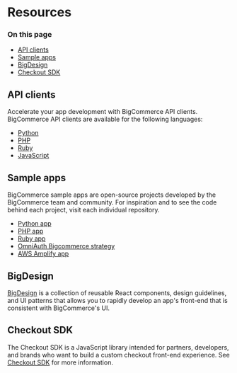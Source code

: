 # Resources

<div class="otp" id="no-index">

### On this page
- [API clients](#api-clients)
- [Sample apps](#sample-apps)
- [BigDesign](#bigdesign)
- [Checkout SDK](#checkout-sdk)
</div> 

## API clients
Accelerate your app development with BigCommerce API clients. BigCommerce API clients are available for the following languages:

- [Python](https://github.com/bigcommerce/bigcommerce-api-python)
- [PHP](https://github.com/bigcommerce/bigcommerce-api-php)
- [Ruby](https://github.com/bigcommerce/bigcommerce-api-ruby)
- [JavaScript](https://github.com/getconversio/node-bigcommerce)

## Sample apps
BigCommerce sample apps are open-source projects developed by the BigCommerce team and community. For inspiration and to see the code behind each project, visit each individual repository.

- [Python app](https://github.com/bigcommerce/hello-world-app-python-flask)
- [PHP app](https://github.com/bigcommerce/hello-world-app-php-silex)
- [Ruby app](https://github.com/bigcommerce/hello-world-app-ruby-sinatra)
- [OmniAuth Bigcommerce strategy](https://github.com/bigcommerce/omniauth-bigcommerce)
- [AWS Amplify app](https://github.com/hatertron3000/amplify-bigcommerce)


## BigDesign
[BigDesign](https://developer.bigcommerce.com/api-docs/apps/guide/ui) is a collection of reusable React components, design guidelines, and UI patterns that allows you to rapidly develop an app's front-end that is consistent with BigCommerce's UI. 

## Checkout SDK
The Checkout SDK is a JavaScript library intended for partners, developers, and brands who want to build a custom checkout front-end experience. See [Checkout SDK](https://developer.bigcommerce.com/stencil-docs/customizing-checkout/checkout-sdk) for more information.
